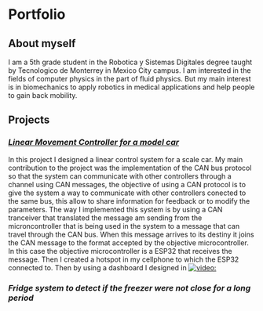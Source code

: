 # **Portfolio**
## About myself
I am a 5th grade student in the Robotica y Sistemas Digitales degree taught by Tecnologico de Monterrey in Mexico City campus. 
I am interested in the fields of computer physics in the part of fluid physics. But my main interest is in biomechanics to apply robotics in medical applications and help people to gain back mobility.

## Projects
### [*Linear Movement Controller for a model car*](https://youtu.be/JyiAmCLHmWY)
In this project I designed a linear control system for a scale car. My main contribution to the project was the implementation of the CAN bus protocol so that the system can communicate with other controllers through a channel using CAN messages, the objective of using a CAN protocol is to give the system a way to communicate with other controllers conected to the same bus, this allow to share information for feedback or to modify the parameters.
The way I implemented this system is by using a CAN tranceiver that translated the message am sending from the microncontroller that is being used in the system to a message that can travel through the CAN bus. When this message arrives to its destiny it joins the CAN message to the format accepted by the objective microcontroller. In this case the objective microcontroller is a ESP32 that receives the message. Then I created a hotspot in my cellphone to which the ESP32 connected to. Then by using a dashboard I designed in 
[![video:](https://img.youtube.com/vi/JyiAmCLHmWY/0.jpg)](https://www.youtube.com/watch?v=JyiAmCLHmWY)
### *Fridge system to detect if the freezer were not close for a long period*
